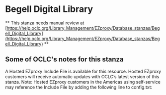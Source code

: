 # Begell Digital Library
** This stanza needs manual review at [https://help.oclc.org/Library_Management/EZproxy/Database_stanzas/Begell_Digital_Library](https://help.oclc.org/Library_Management/EZproxy/Database_stanzas/Begell_Digital_Library) **

## Some of OCLC's notes for this stanza

A Hosted EZproxy Include File is available for this resource. Hosted EZproxy customers will receive automatic updates with OCLC&rsquo;s latest version of this stanza. Note: Hosted EZproxy customers in the Americas using self-service may reference the Include File by adding the following line to config.txt:

&nbsp;

&nbsp;
